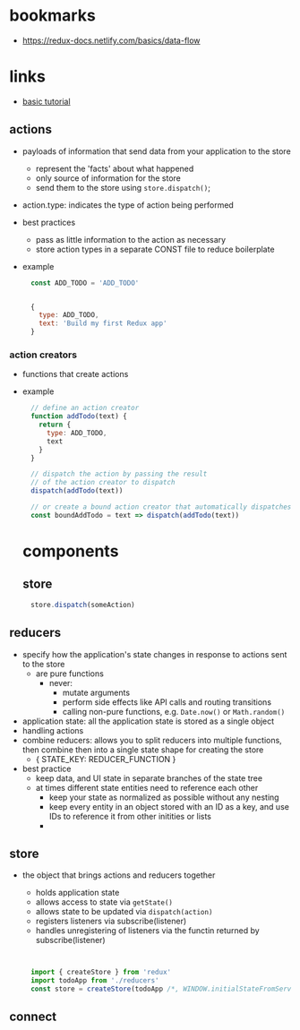 # bookmarks
  - https://redux-docs.netlify.com/basics/data-flow


# links
  - [basic tutorial](https://redux-docs.netlify.com/basics/actions)



## actions
  - payloads of information that send data from your application to the store
    - represent the 'facts' about what happened
    - only source of information for the store
    - send them to the store using `store.dispatch()`;
  - action.type: indicates the type of action being performed
  - best practices
    - pass as little information to the action as necessary
    - store action types in a separate CONST file to reduce boilerplate


  - example
    ```js
      const ADD_TODO = 'ADD_TODO'


      {
        type: ADD_TODO,
        text: 'Build my first Redux app'
      }
    ```

### action creators
  - functions that create actions
  - example
    ```js
      // define an action creator
      function addTodo(text) {
        return {
          type: ADD_TODO,
          text
        }
      }

      // dispatch the action by passing the result
      // of the action creator to dispatch
      dispatch(addTodo(text))

      // or create a bound action creator that automatically dispatches
      const boundAddTodo = text => dispatch(addTodo(text))
    ```

    # components
    ## store
      ```js
        store.dispatch(someAction)

      ```

## reducers
  - specify how the application's state changes in response to actions sent to the store
    - are pure functions
      - never:
        - mutate arguments
        - perform side effects like API calls and routing transitions
        - calling non-pure functions, e.g. `Date.now()` or `Math.random()`
  - application state: all the application state is stored as a single object
  - handling actions
  - combine reducers: allows you to split reducers into multiple functions, then combine then into a single state shape for creating the store
    - { STATE_KEY: REDUCER_FUNCTION }
  - best practice
    - keep data, and UI state in separate branches of the state tree
    - at times different state entities need to reference each other
      - keep your state as normalized as possible without any nesting
      - keep every entity in an object stored with an ID as a key, and use IDs to reference it from other initities or lists
      -

## store
  - the object that brings actions and reducers together
    - holds application state
    - allows access to state via `getState()`
    - allows state to be updated via `dispatch(action)`
    - registers listeners via subscribe(listener)
    - handles unregistering of listeners via the functin returned by subscribe(listener)

    ```js


      import { createStore } from 'redux'
      import todoApp from './reducers'
      const store = createStore(todoApp /*, WINDOW.initialStateFromServer)
    ```

## connect